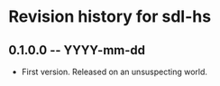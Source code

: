 # Revision history for sdl-hs

## 0.1.0.0 -- YYYY-mm-dd

* First version. Released on an unsuspecting world.
